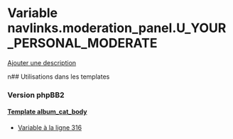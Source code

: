 # Variable navlinks.moderation_panel.U_YOUR_PERSONAL_MODERATE
[Ajouter une description](https://fa-tvars.appspot.com/navlinks.moderation_panel.U_YOUR_PERSONAL_MODERATE)

n## Utilisations dans les templates

### Version phpBB2

#### [Template album_cat_body](subsilver/album_cat_body.md)
* [Variable à la ligne 316](../subsilver/album_cat_body.tpl#L316)